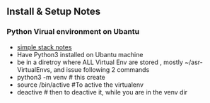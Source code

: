 ##  Install & Setup Notes

### Python Virual environment on Ubantu
+ [simple stack notes](http://stackoverflow.com/questions/29934032/virtualenv-python-3-ubuntu-14-04-64-bit)
+ Have Python3 installed on Ubantu machine
+ be in a diretroy where ALL Virtual Env are stored , mostly ~/asr-VirtualEnvs, and issue following 2 commands
+ python3 -m venv <name-of-virtualenv>  # this create 
+ source <path-to-the-virtualenv>/bin/active  #To active the virtualenv
+ deactive  #  then to deactive it, while you are in the venv dir
